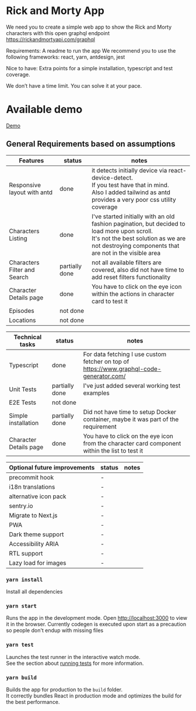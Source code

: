 # Rick and Morty App
We need you to create a simple web app to show the Rick and Morty characters with this open graphql endpoint https://rickandmortyapi.com/graphql

Requirements:
A readme to run the app
We recommend you to use the following frameworks: react, yarn, antdesign, jest

Nice to have:
Extra points for a simple installation, typescript and test coverage.

We don’t have a time limit. You can solve it at your pace.

# Available demo
[Demo](https://candid-marigold-2e798b.netlify.app/)

## General Requirements based on assumptions

| Features                     | status         | notes                                                                                                                                                                                             |
|------------------------------|----------------|---------------------------------------------------------------------------------------------------------------------------------------------------------------------------------------------------|
| Responsive layout with antd  | done           | it detects initially device via react-device-detect.<br/> If you test have that in mind. <br/>Also I added tailwind as antd provides a very poor css utility coverage                             |
| Characters Listing           | done           | I've started initially with an old fashion pagination, but decided to load more upon scroll.<br/> It's not the best solution as we are not destroying components that are not in the visible area |
| Characters Filter and Search | partially done | not all available filters are covered, also did not have time to add reset filters functionality                                                                                                  |
| Character Details page       | done           | You have to click on the eye icon within the actions in character card to test it                                                                                                                 |
| Episodes                     | not done       |                                                                                                                                                                                                   |
| Locations                    | not done       |                                                                                                                                                                                                   |


| Technical tasks        | status         | notes                                                                                          |
|------------------------|----------------|------------------------------------------------------------------------------------------------|
| Typescript             | done           | For data fetching I use custom fetcher on top of https://www.graphql-code-generator.com/       |
| Unit Tests             | partially done | I've just added several working test examples                                                  |
| E2E Tests              | not done       |                                              |
| Simple installation    | partially done | Did not have time to setup Docker container, maybe it was part of the requirement              |
| Character Details page | done           | You have to click on the eye icon from the character card component within the list to test it |


| Optional future improvements | status | notes                                                                               |
|------------------------------|--------|-------------------------------------------------------------------------------------|
| precommit hook               | -      | |
| i18n translations            | -      |                                        |
| alternative icon pack        | -      |        |
| sentry.io                    | -      |                                        |
| Migrate to Next.js           | -      |                                                                                     |
| PWA                          | -      |                                                                                     |
| Dark theme support           | -      |                                                                                     |
| Accessibility ARIA           | -      |                                                                                     |
| RTL support                  | -      |                                                                                     |
| Lazy load for images         | -      |                                                                                     |

### `yarn install`

Install all dependencies

### `yarn start`

Runs the app in the development mode.
Open [http://localhost:3000](http://localhost:3000) to view it in the browser.
Currently codegen is executed upon start as a precaution so people don't endup with missing files

### `yarn test`

Launches the test runner in the interactive watch mode.\
See the section about [running tests](https://facebook.github.io/create-react-app/docs/running-tests) for more information.

### `yarn build`

Builds the app for production to the `build` folder.\
It correctly bundles React in production mode and optimizes the build for the best performance.

